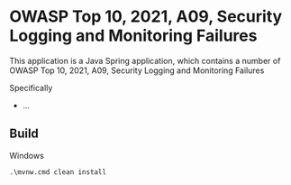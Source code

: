 # OWASP Top 10, 2021, A09, Security Logging and Monitoring Failures

This application is a Java Spring application, which contains a number of
OWASP Top 10, 2021, A09, Security Logging and Monitoring Failures

Specifically
* ...

## Build

Windows
```
.\mvnw.cmd clean install
```